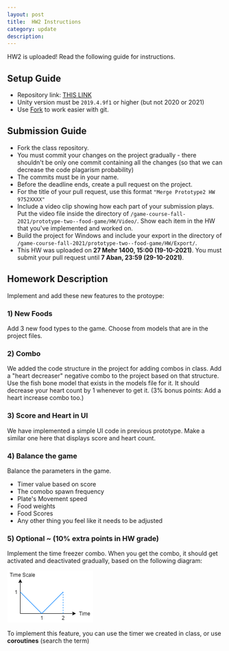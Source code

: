 ```yaml
---
layout: post
title:  HW2 Instructions
category: update 
description: 
---
```

HW2 is uploaded! Read the following guide for instructions.

## Setup Guide
- Repository link: [THIS LINK](https://github.com/amuuu/game-course-fall-2021)
- Unity version must be `2019.4.9f1` or higher (but not 2020 or 2021)
- Use [Fork](https://git-fork.com/) to work easier with git.

## Submission Guide

- Fork the class repository.
- You must commit your changes on the project gradually - there shouldn't be only one commit containing all the changes (so that we can decrease the code plagarism probability)
- The commits must be in your name.
- Before the deadline ends, create a pull request on the project.
- For the title of your pull request, use this format `"Merge Prototype2 HW 9752XXXX"`
- Include a video clip showing how each part of your submission plays. Put the video file inside the directory of `/game-course-fall-2021/prototype-two--food-game/HW/Video/`. Show each item in the HW that you've implemented and worked on.
- Build the project for Windows and include your export in the directory of  `/game-course-fall-2021/prototype-two--food-game/HW/Export/`.
- This HW was uploaded on **27 Mehr 1400, 15:00 (19-10-2021)**. You must submit your pull request until **7 Aban, 23:59 (29-10-2021)**.

## Homework Description

Implement and add these new features to the protoype:

### 1) New Foods

Add 3 new food types to the game. Choose from models that are in the project files.

### 2) Combo

We added the code structure in the project for adding combos in class. Add a "heart decreaser" negative combo to the project based on that structure. Use the fish bone model that exists in the models file for it. It should decrease your heart count by 1 whenever to get it. (3% bonus points: Add a heart increase combo too.)

### 3) Score and Heart in UI

We have implemented a simple UI code in previous prototype. Make a similar one here that displays score and heart count.

### 4) Balance the game

Balance the parameters in the game.

- Timer value based on score
- The comobo spawn frequency
- Plate's Movement speed
- Food weights
- Food Scores
- Any other thing you feel like it needs to be adjusted

### 5) Optional ~ (10% extra points in HW grade)

Implement the time freezer combo. When you get the combo, it should get activated and deactivated gradually, based on the following diagram:

![Time Diagram](https://github.com/amuuu/game-course-fall-2021/blob/main/docs/assets/img/hw2-7.png)

To implement this feature, you can use the timer we created in class, or use **coroutines** (search the term)
